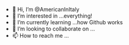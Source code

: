 - 👋 Hi, I’m @AmericanInItaly
- 👀 I’m interested in ...everything!
- 🌱 I’m currently learning ...how Github works
- 💞️ I’m looking to collaborate on ...
- 📫 How to reach me ...

<!---
AmericanInItaly/AmericanInItaly is a ✨ special ✨ repository because its `README.md` (this file) appears on your GitHub profile.
You can click the Preview link to take a look at your changes.
--->
